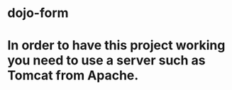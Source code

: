# dojo-form

# In order to have this project working you need to use a server such as Tomcat from Apache.
